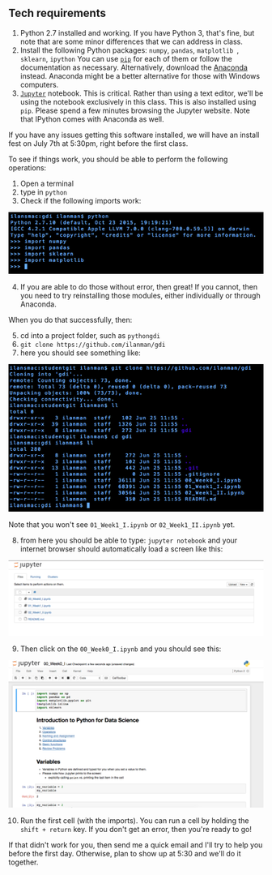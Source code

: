 ## Tech requirements

1. Python 2.7 installed and working. If you have Python 3, that's fine, but note that are some minor differences that we can address in class. 
2. Install the following Python packages:  `numpy`, `pandas`, `matplotlib `, `sklearn`, `ipython`
You can use [`pip`](https://pip.pypa.io/en/stable/installing/) for each of them or follow the documentation as necessary. Alternatively, download the [Anaconda](https://www.continuum.io/downloads) instead. Anaconda might be a better alternative for those with Windows computers.
3. [`Jupyter`](http://jupyter.org/) notebook. This is critical. Rather than using a text editor, we'll be using the notebook exclusively in this class. This is also installed using `pip`. Please spend a few minutes browsing the Jupyter website. Note that IPython comes with Anaconda as well.

If you have any issues getting this software installed, we will have an install fest on July 7th at 5:30pm, right before the first class.

To see if things work, you should be able to perform the following operations:

1) Open a terminal<br>
2) type in `python`<br>
3) Check if the following imports work:<br>

![alt tag](https://github.com/ilanman/gdi/blob/master/import.png)

4) If you are able to do those without error, then great! If you cannot, then you need to try reinstalling those modules, either individually or through Anaconda.<br>

When you do that successfully, then:

5) cd into a project folder, such as  `pythongdi`<br>
6) `git clone https://github.com/ilanman/gdi`<br>
7) here you should see something like:<br>

![alt tag](https://github.com/ilanman/gdi/blob/master/gitclone.png)

Note that you won't see `01_Week1_I.ipynb` or `02_Week1_II.ipynb` yet.

8) from here you should be able to type: `jupyter notebook` and your internet browser should automatically load a screen like this:

![alt tag](https://github.com/ilanman/gdi/blob/master/jupyter1.png)

9) Then click on the `00_Week0_I.ipynb` and you should see this:

![alt tag](https://github.com/ilanman/gdi/blob/master/jupyter2.png)

10) Run the first cell (with the imports). You can run a cell by holding the `shift + return` key. If you don't get an error, then you're ready to go!

If that didn't work for you, then send me a quick email and I'll try to help you before the first day. Otherwise, plan to show up at 5:30 and we'll do it together.
